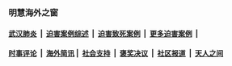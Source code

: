 
### 明慧海外之窗

####  [武汉肺炎](indexes/365.md?t=01172200) &nbsp;|&nbsp;  [迫害案例综述](indexes/328.md?t=01172200) &nbsp;|&nbsp; [迫害致死案例](indexes/277.md?t=01172200)  &nbsp;|&nbsp; [更多迫害案例](indexes/81.md?t=01172200)  &nbsp;|&nbsp; 
####  [时事评论](indexes/251.md?t=01172200) &nbsp;|&nbsp; [海外简讯](indexes/245.md?t=01172200)&nbsp;|&nbsp;  [社会支持](indexes/140.md?t=01172200) &nbsp;|&nbsp; [褒奖决议](indexes/282.md?t=01172200) &nbsp;|&nbsp; [社区报道](indexes/91.md?t=01172200)  &nbsp;|&nbsp; [天人之间](indexes/78.md?t=01172200) 

